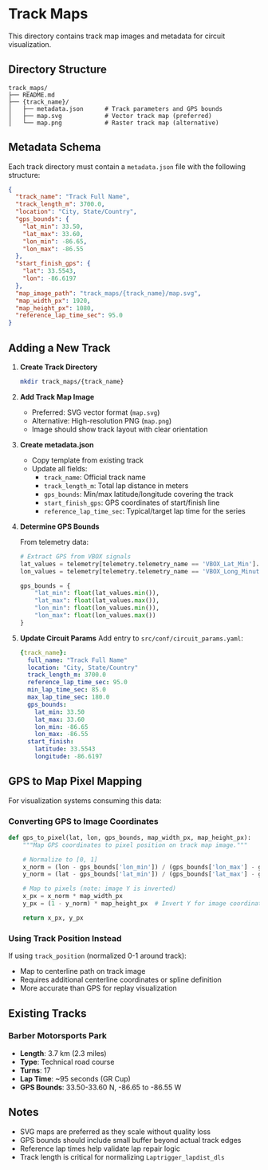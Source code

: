 # Track Maps

This directory contains track map images and metadata for circuit visualization.

## Directory Structure

```
track_maps/
├── README.md
├── {track_name}/
│   ├── metadata.json      # Track parameters and GPS bounds
│   ├── map.svg            # Vector track map (preferred)
│   └── map.png            # Raster track map (alternative)
```

## Metadata Schema

Each track directory must contain a `metadata.json` file with the following structure:

```json
{
  "track_name": "Track Full Name",
  "track_length_m": 3700.0,
  "location": "City, State/Country",
  "gps_bounds": {
    "lat_min": 33.50,
    "lat_max": 33.60,
    "lon_min": -86.65,
    "lon_max": -86.55
  },
  "start_finish_gps": {
    "lat": 33.5543,
    "lon": -86.6197
  },
  "map_image_path": "track_maps/{track_name}/map.svg",
  "map_width_px": 1920,
  "map_height_px": 1080,
  "reference_lap_time_sec": 95.0
}
```

## Adding a New Track

1. **Create Track Directory**
   ```bash
   mkdir track_maps/{track_name}
   ```

2. **Add Track Map Image**
   - Preferred: SVG vector format (`map.svg`)
   - Alternative: High-resolution PNG (`map.png`)
   - Image should show track layout with clear orientation

3. **Create metadata.json**
   - Copy template from existing track
   - Update all fields:
     - `track_name`: Official track name
     - `track_length_m`: Total lap distance in meters
     - `gps_bounds`: Min/max latitude/longitude covering the track
     - `start_finish_gps`: GPS coordinates of start/finish line
     - `reference_lap_time_sec`: Typical/target lap time for the series

4. **Determine GPS Bounds**

   From telemetry data:
   ```python
   # Extract GPS from VBOX signals
   lat_values = telemetry[telemetry.telemetry_name == 'VBOX_Lat_Min'].telemetry_value / 60
   lon_values = telemetry[telemetry.telemetry_name == 'VBOX_Long_Minutes'].telemetry_value / 60

   gps_bounds = {
       "lat_min": float(lat_values.min()),
       "lat_max": float(lat_values.max()),
       "lon_min": float(lon_values.min()),
       "lon_max": float(lon_values.max())
   }
   ```

5. **Update Circuit Params**
   Add entry to `src/conf/circuit_params.yaml`:
   ```yaml
   {track_name}:
     full_name: "Track Full Name"
     location: "City, State/Country"
     track_length_m: 3700.0
     reference_lap_time_sec: 95.0
     min_lap_time_sec: 85.0
     max_lap_time_sec: 180.0
     gps_bounds:
       lat_min: 33.50
       lat_max: 33.60
       lon_min: -86.65
       lon_max: -86.55
     start_finish:
       latitude: 33.5543
       longitude: -86.6197
   ```

## GPS to Map Pixel Mapping

For visualization systems consuming this data:

### Converting GPS to Image Coordinates

```python
def gps_to_pixel(lat, lon, gps_bounds, map_width_px, map_height_px):
    """Map GPS coordinates to pixel position on track map image."""

    # Normalize to [0, 1]
    x_norm = (lon - gps_bounds['lon_min']) / (gps_bounds['lon_max'] - gps_bounds['lon_min'])
    y_norm = (lat - gps_bounds['lat_min']) / (gps_bounds['lat_max'] - gps_bounds['lat_min'])

    # Map to pixels (note: image Y is inverted)
    x_px = x_norm * map_width_px
    y_px = (1 - y_norm) * map_height_px  # Invert Y for image coordinates

    return x_px, y_px
```

### Using Track Position Instead

If using `track_position` (normalized 0-1 around track):
- Map to centerline path on track image
- Requires additional centerline coordinates or spline definition
- More accurate than GPS for replay visualization

## Existing Tracks

### Barber Motorsports Park
- **Length**: 3.7 km (2.3 miles)
- **Type**: Technical road course
- **Turns**: 17
- **Lap Time**: ~95 seconds (GR Cup)
- **GPS Bounds**: 33.50-33.60 N, -86.65 to -86.55 W

## Notes

- SVG maps are preferred as they scale without quality loss
- GPS bounds should include small buffer beyond actual track edges
- Reference lap times help validate lap repair logic
- Track length is critical for normalizing `Laptrigger_lapdist_dls`
